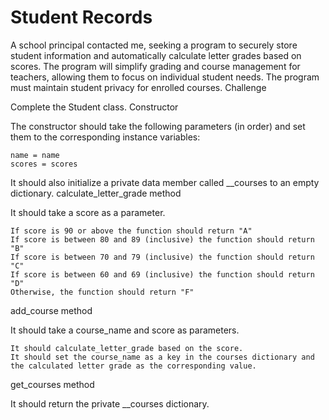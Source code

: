 # Student Records

A school principal contacted me, seeking a program to securely store student information and automatically calculate letter grades based on scores. The program will simplify grading and course management for teachers, allowing them to focus on individual student needs. The program must maintain student privacy for enrolled courses.
Challenge

Complete the Student class.
Constructor

The constructor should take the following parameters (in order) and set them to the corresponding instance variables:

    name = name
    scores = scores

It should also initialize a private data member called __courses to an empty dictionary.
calculate_letter_grade method

It should take a score as a parameter.

    If score is 90 or above the function should return "A"
    If score is between 80 and 89 (inclusive) the function should return "B"
    If score is between 70 and 79 (inclusive) the function should return "C"
    If score is between 60 and 69 (inclusive) the function should return "D"
    Otherwise, the function should return "F"

add_course method

It should take a course_name and score as parameters.

    It should calculate_letter_grade based on the score.
    It should set the course_name as a key in the courses dictionary and the calculated letter grade as the corresponding value.

get_courses method

It should return the private __courses dictionary.

